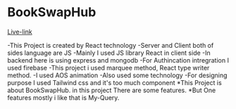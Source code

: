 # BookSwapHub
[Live-link](https://book-swap-hub-c14d4.web.app/) 



-This Project is created by React technology
-Server and Client both of sides language are JS
-Mainly I used JS library React in client side
-In backend here is using express and mongodb
-For Authincation intregration I used firebase
-This project i used marquee method, React type writer method.
-I used AOS animation 
-Also used some technology
-For designing purpose I used Tailwind css and it's too much component
*This Project is about BookSwapHub. in this project There are some features.
*But One features mostly i like that is  My-Query.
